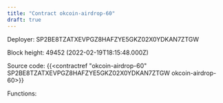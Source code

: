 ```yaml
---
title: "Contract okcoin-airdrop-60"
draft: true
---
```

Deployer: SP2BE8TZATXEVPGZ8HAFZYE5GKZ02X0YDKAN7ZTGW


 



Block height: 49452 (2022-02-19T18:15:48.000Z)

Source code: {{<contractref "okcoin-airdrop-60" SP2BE8TZATXEVPGZ8HAFZYE5GKZ02X0YDKAN7ZTGW okcoin-airdrop-60>}}

Functions:


